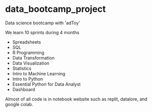 # data_bootcamp_project

Data science bootcamp with 'adToy'

We learn 10 sprints during 4 months

- Spreadsheets
- SQL
- R Programming
- Data Transformation
- Data Visualization
- Statistics
- Intro to Machine Learning
- Intro to Python
- Essential Python for Data Analyst
- Dashboard

Almost of all code is in notebook website such as replit, datalore, and google colab.
